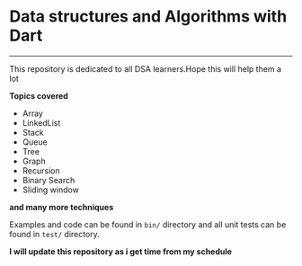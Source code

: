 # Data structures and Algorithms with Dart
______________________________________________

This repository is dedicated to all DSA learners.Hope this will help them a lot

**Topics covered**
- Array
- LinkedList
- Stack
- Queue
- Tree
- Graph
- Recursion
- Binary Search
- Sliding window

**and many more techniques**

Examples and code can be found in `bin/` directory
and all unit tests can be found in `test/` directory.

**I will update this repository as i get time from my schedule**
